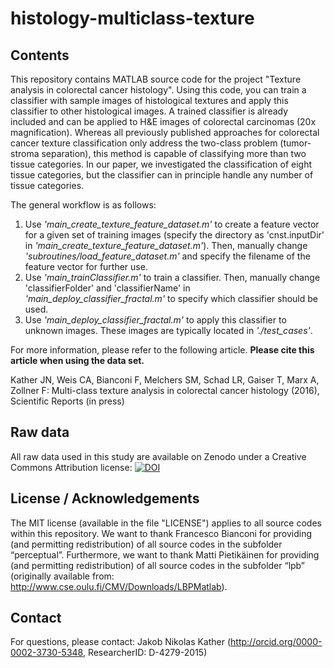 # histology-multiclass-texture

## Contents
This repository contains MATLAB source code for the project "Texture analysis in colorectal cancer histology". Using this code, you can train a classifier with sample images of histological textures and apply this classifier to other histological images. A trained classifier is already included and can be applied to H&E images of colorectal carcinomas (20x magnification). Whereas all previously published approaches for colorectal cancer texture classification only address the two-class problem (tumor-stroma separation), this method is capable of classifying more than two tissue categories. In our paper, we investigated the classification of eight tissue categories, but the classifier can in principle handle any number of tissue categories.

The general workflow is as follows:

1. Use *'main_create_texture_feature_dataset.m'* to create a feature vector for a given set of training images (specify the directory as 'cnst.inputDir' in *'main_create_texture_feature_dataset.m'*). Then, manually change *'subroutines/load_feature_dataset.m'* and specify the filename of the feature vector for further use.
2. Use *'main_trainClassifier.m'* to train a classifier. Then, manually change 'classifierFolder' and 'classifierName' in *'main_deploy_classifier_fractal.m'* to specify which classifier should be used.
3. Use *'main_deploy_classifier_fractal.m'* to apply this classifier to unknown images. These images are typically located in *'./test_cases'*.

For more information, please refer to the following article. **Please cite this article when using the data set.**

Kather JN, Weis CA, Bianconi F, Melchers SM, Schad LR, Gaiser T, Marx A, Zollner F: Multi-class texture analysis in colorectal cancer histology (2016), Scientific Reports (in press)

## Raw data
All raw data used in this study are available on Zenodo under a Creative Commons Attribution license:
[![DOI](https://zenodo.org/badge/doi/10.5281/zenodo.53169.svg)](http://dx.doi.org/10.5281/zenodo.53169)

## License / Acknowledgements

The MIT license (available in the file "LICENSE") applies to all source codes within this repository. We want to thank Francesco Bianconi for providing (and permitting redistribution) of all source codes in the subfolder “perceptual”. Furthermore, we want to thank Matti Pietikäinen for providing (and permitting redistribution) of all source codes in the subfolder “lpb” (originally available from: http://www.cse.oulu.fi/CMV/Downloads/LBPMatlab).

## Contact
For questions, please contact: Jakob Nikolas Kather (http://orcid.org/0000-0002-3730-5348, ResearcherID: D-4279-2015)